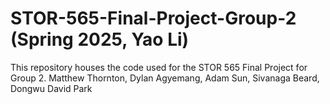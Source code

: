 # STOR-565-Final-Project-Group-2 (Spring 2025, Yao Li)

This repository houses the code used for the STOR 565 Final Project for Group 2.
Matthew Thornton, Dylan Agyemang, Adam Sun, Sivanaga Beard, Dongwu David Park
